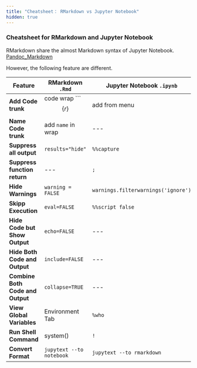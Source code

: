 ```yaml
---
title: "Cheatsheet： RMarkdown vs Jupyter Notebook"
hidden: true
---
```


### Cheatsheet for RMarkdown and Jupyter Notebook
RMarkdown share the almost Markdown syntax of Jupyter Notebook. [Pandoc_Markdown](https://pandoc.org/MANUAL.html#pandocs-markdown)

However, the following feature are different.

| Feature | RMarkdown `.Rmd` | Jupyter Notebook `.ipynb` |
|------------|------------------------|--------------------------------|
| **Add Code trunk** | code wrap ```$$\{r\}$$  | add from menu |
| **Name Code trunk** | add `name` in wrap  | --- |
| **Suppress all output** | `results="hide"` | `%%capture` |
| **Suppress function return** | --- | `;` |
| **Hide Warnings** | `warning = FALSE` | `warnings.filterwarnings('ignore')` |
| **Skipp Execution** | `eval=FALSE` | `%%script false` |
| **Hide Code but Show Output** | `echo=FALSE` | --- |
| **Hide Both Code and Output** | `include=FALSE` | --- |
| **Combine Both Code and Output** | `collapse=TRUE` | --- |
| **View Global Variables** | Environment Tab | `%who` |
| **Run Shell Command** | system() | `!` |
| **Convert Format** | `jupytext --to notebook ` | `jupytext --to rmarkdown ` |
